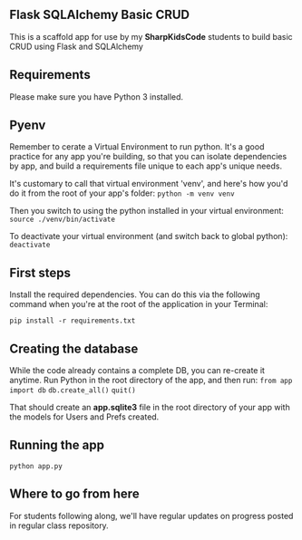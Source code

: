 ## Flask SQLAlchemy Basic CRUD
This is a scaffold app for use by my **SharpKidsCode** students to build basic CRUD using Flask and SQLAlchemy

## Requirements
Please make sure you have Python 3 installed.

## Pyenv
Remember to cerate a Virtual Environment to run python. It's a good practice for any app you're building, so that you can isolate dependencies by app, and build a requirements file unique to each app's unique needs.

It's customary to call that virtual environment 'venv', and here's how you'd do it from the root of your app's folder:
`python -m venv venv`

Then you switch to using the python installed in your virtual environment:
`source ./venv/bin/activate`

To deactivate your virtual environment (and switch back to global python):
`deactivate`

## First steps
Install the required dependencies. You can do this via the following command when you're at the root of the application in your Terminal:

`pip install -r requirements.txt`

## Creating the database
While the code already contains a complete DB, you can re-create it anytime. Run Python in the root directory of the app, and then run:
`from app import db`
`db.create_all()`
`quit()`

That should create an **app.sqlite3** file in the root directory of your app with the models for Users and Prefs created.

## Running the app
`python app.py`

## Where to go from here
For students following along, we'll have regular updates on progress posted in regular class repository.